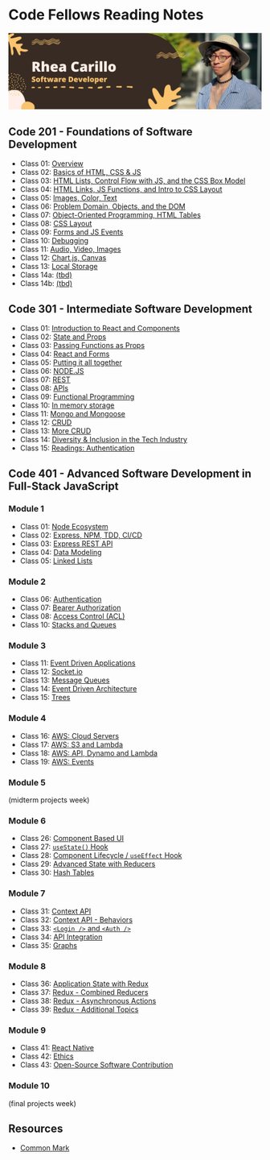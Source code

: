 # Code Fellows Reading Notes

![This is a silly image of me](./images/banner%201400x422.png)

## Code 201 - Foundations of Software Development

- Class 01: [Overview](/201/class-01.md)
- Class 02: [Basics of HTML, CSS & JS](/201/class-02.md)
- Class 03: [HTML Lists, Control Flow with JS, and the CSS Box Model](/201/class-03.md)
- Class 04: [HTML Links, JS Functions, and Intro to CSS Layout](/201/class-04.md)
- Class 05: [Images, Color, Text](/201/class-05.md)
- Class 06: [Problem Domain, Objects, and the DOM](/201/class-06.md)
- Class 07: [Object-Oriented Programming, HTML Tables](/201/class-07.md)
- Class 08: [CSS Layout](/201/class-08.md)
- Class 09: [Forms and JS Events](/reading-notes/201/class-09.md)
- Class 10: [Debugging](/201/class-10.md)
- Class 11: [Audio, Video, Images](/201/class-11.md)
- Class 12: [Chart.js, Canvas](/201/class-12.md)
- Class 13: [Local Storage](/201/class-13.md)
- Class 14a: [(tbd)](/201/class-14a.md)
- Class 14b: [(tbd)](/201/class-14b.md)

## Code 301 - Intermediate Software Development

- Class 01: [Introduction to React and Components](/301/class-01.md)
- Class 02: [State and Props
](/301/class-02.md)
- Class 03: [Passing Functions as Props](/301/class-03.md)
- Class 04: [React and Forms](/301/class-04.md)
- Class 05: [Putting it all together](/301/class-05.md)
- Class 06: [NODE.JS](/301/class-06.md)
- Class 07: [REST](/301/class-07.md)
- Class 08: [APIs](/301/class-08.md)
- Class 09: [Functional Programming](/301/class-09.md)
- Class 10: [In memory storage](/301/class-10.md)
- Class 11: [Mongo and Mongoose](/301/class-11.md)
- Class 12: [CRUD](/301/class-12.md)
- Class 13: [More CRUD](/301/class-13.md)
- Class 14: [Diversity & Inclusion in the Tech Industry](/301/class-14.md)
- Class 15: [Readings: Authentication](/301/class-15.md)

## Code 401 - Advanced Software Development in Full-Stack JavaScript

### Module 1

- Class 01: [Node Ecosystem](/401/class-01.md)
- Class 02: [Express, NPM, TDD, CI/CD](/401/class-02.md)
- Class 03: [Express REST API](/401/class-03.md)
- Class 04: [Data Modeling](/401/class-04.md)
- Class 05: [Linked Lists](/401/class-05.md)

### Module 2

- Class 06: [Authentication](/401/class-06.md)
- Class 07: [Bearer Authorization](/401/class-07.md)
- Class 08: [Access Control (ACL)](/401/class-08.md)
- Class 10: [Stacks and Queues](/401/class-10.md)

### Module 3

- Class 11: [Event Driven Applications](/401/class-11.md)
- Class 12: [Socket.io](/401/class-12.md)
- Class 13: [Message Queues](/401/class-13.md)
- Class 14: [Event Driven Architecture](/401/class-14.md)
- Class 15: [Trees](/401/class-15.md)

### Module 4

- Class 16: [AWS: Cloud Servers](/401/class-16.md)
- Class 17: [AWS: S3 and Lambda](/401/class-17.md)
- Class 18: [AWS: API, Dynamo and Lambda](/401/class-18.md)
- Class 19: [AWS: Events](/401/class-19.md)

### Module 5

(midterm projects week)

### Module 6

- Class 26: [Component Based UI](/401/class-26.md)
- Class 27: [`useState()` Hook](/401/class-27.md)
- Class 28: [Component Lifecycle / `useEffect` Hook](/401/class-28.md)
- Class 29: [Advanced State with Reducers](/401/class-29.md)
- Class 30: [Hash Tables](/401/class-30.md)

### Module 7

- Class 31: [Context API](/401/class-31.md)
- Class 32: [Context API - Behaviors](/401/class-32.md)
- Class 33: [`<Login />` and `<Auth />`](/401/class-33.md)
- Class 34: [API Integration](/401/class-34.md)
- Class 35: [Graphs](/401/class-35.md)

### Module 8

- Class 36: [Application State with Redux](/401/class-36.md)
- Class 37: [Redux - Combined Reducers](/401/class-37.md)
- Class 38: [Redux - Asynchronous Actions](/401/class-38.md)
- Class 39: [Redux - Additional Topics](/401/class-39.md)

### Module 9

- Class 41: [React Native](/401/class-41.md)
- Class 42: [Ethics](/401/class-42.md)
- Class 43: [Open-Source Software Contribution](/401/class-43.md)

### Module 10

(final projects week)

## Resources

- [Common Mark](https://commonmark.org/help/tutorial/index.html)
